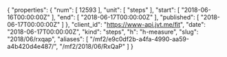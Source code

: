 {
  "properties": {
    "num": [
      12593
    ],
    "unit": [
      "steps"
    ],
    "start": [
      "2018-06-16T00:00:00Z"
    ],
    "end": [
      "2018-06-17T00:00:00Z"
    ],
    "published": [
      "2018-06-17T00:00:00Z"
    ]
  },
  "client_id": "https://www-api.jvt.me/fit",
  "date": "2018-06-17T00:00:00Z",
  "kind": "steps",
  "h": "h-measure",
  "slug": "2018/06/rxqap",
  "aliases": [
    "/mf2/e9c0df2b-a4fa-4990-aa59-a4b420d4e487/",
    "/mf2/2018/06/RxQaP"
  ]
}
